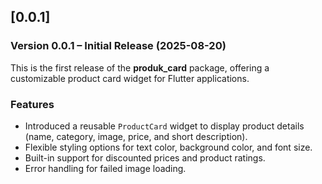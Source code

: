 ## [0.0.1]

### Version 0.0.1 – Initial Release (2025-08-20)

This is the first release of the **produk_card** package, offering a customizable product card widget for Flutter applications.

### Features

- Introduced a reusable `ProductCard` widget to display product details (name, category, image, price, and short description).
- Flexible styling options for text color, background color, and font size.
- Built-in support for discounted prices and product ratings.
- Error handling for failed image loading.
